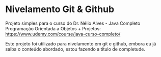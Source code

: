 # Nivelamento Git & Github

Projeto simples para o curso do Dr. Nélio Alves - Java Completo Programação Orientada a Objetos + Projetos: https://www.udemy.com/course/java-curso-completo/

Este projeto foi utilizado para nivelamento em git e github, embora eu já saiba o conteúdo abordado, estou fazendo a título de completude.
